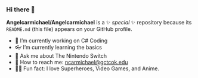 ### Hi there 👋


**Angelcarmichael/Angelcarmichael** is a ✨ _special_ ✨ repository because its `README.md` (this file) appears on your GitHub profile.

- 🔭 I’m currently working on C# Coding
- 👓 I’m currently learning the basics
- 💬 Ask me about The Nintendo Switch
- 🤳 How to reach me: ncarmichael@gctcok.edu
- 🐱‍🏍 Fun fact: I love Superheroes, Video Games, and Anime.
